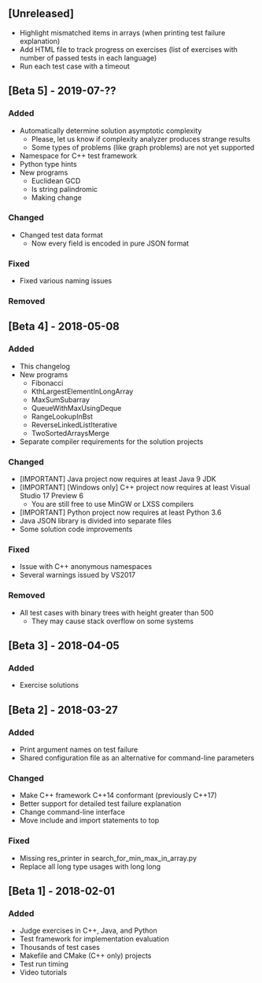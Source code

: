 ## [Unreleased]
 
  
  - Highlight mismatched items in arrays (when printing test failure explanation)
  - Add HTML file to track progress on exercises (list of exercises with number of passed tests in each language)
  - Run each test case with a timeout
 
 
## [Beta 5] - 2019-07-??

### Added
  - Automatically determine solution asymptotic complexity
    - Please, let us know if complexity analyzer produces strange results
    - Some types of problems (like graph problems) are not yet supported
  - Namespace for C++ test framework
  - Python type hints
  - New programs
    - Euclidean GCD
    - Is string palindromic
    - Making change
  
### Changed
  - Changed test data format
    - Now every field is encoded in pure JSON format

### Fixed
  - Fixed various naming issues

### Removed
 
 
## [Beta 4] - 2018-05-08

### Added
  - This changelog
  - New programs
    - Fibonacci
    - KthLargestElementInLongArray
    - MaxSumSubarray
    - QueueWithMaxUsingDeque
    - RangeLookupInBst
    - ReverseLinkedListIterative
    - TwoSortedArraysMerge
  - Separate compiler requirements for the solution projects  
  
### Changed
  - [IMPORTANT] Java project now requires at least Java 9 JDK
  - [IMPORTANT] [Windows only] C++ project now requires at least Visual Studio 17 Preview 6 
    - You are still free to use MinGW or LXSS compilers
  - [IMPORTANT] Python project now requires at least Python 3.6
  - Java JSON library is divided into separate files
  - Some solution code improvements
  
### Fixed
  - Issue with C++ anonymous namespaces
  - Several warnings issued by VS2017  
 
### Removed
  - All test cases with binary trees with height greater than 500 
    - They may cause stack overflow on some systems
 
 
## [Beta 3] - 2018-04-05

### Added
  - Exercise solutions


## [Beta 2] - 2018-03-27

### Added
  - Print argument names on test failure
  - Shared configuration file as an alternative for command-line parameters
  
  
### Changed
  - Make C++ framework C++14 conformant (previously C++17)
  - Better support for detailed test failure explanation
  - Change command-line interface
  - Move include and import statements to top
 
 
### Fixed
  - Missing res_printer in search_for_min_max_in_array.py  
  - Replace all long type usages with long long 
  
  
## [Beta 1] - 2018-02-01
### Added
  - Judge exercises in C++, Java, and Python
  - Test framework for implementation evaluation
  - Thousands of test cases
  - Makefile and CMake (C++ only) projects
  - Test run timing
  - Video tutorials
